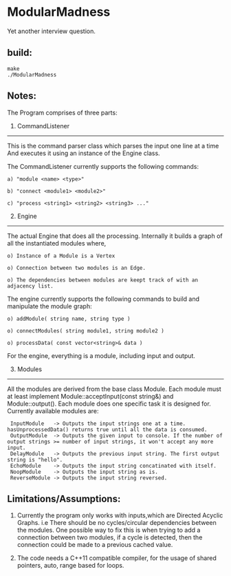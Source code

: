 ModularMadness
==============

Yet another interview question.


build:
------
    make
    ./ModularMadness

Notes:
------

The Program comprises of three parts:
  1) CommandListener
  -------------------
  This is the command parser class which parses the input one line at a time
  And executes it using an instance of the Engine class.

  The CommandListener currently supports the following commands:

    a) "module <name> <type>"

    b) "connect <module1> <module2>"

    c) "process <string1> <string2> <string3> ..."

  2) Engine
  ----------
  The actual Engine that does all the processing.
  Internally it builds a graph of all the instantiated modules where,

    o) Instance of a Module is a Vertex

    o) Connection between two modules is an Edge.

    o) The dependencies between modules are keept track of with an adjacency list.


  The engine currently supports the following commands to build and manipulate the module graph:

    o) addModule( string name, string type )

    o) connectModules( string module1, string module2 )

    o) processData( const vector<string>& data )


  For the engine, everything is a module, including input and output.

 3) Modules
 ----------
  All the modules are derived from the base class Module. Each module must at least implement Module::acceptInput(const string&) and Module::output().
  Each module does one specific task it is designed for. Currently available modules are:

     InputModule   -> Outputs the input strings one at a time. hasUnprocessedData() returns true until all the data is consumed.
     OutputModule  -> Outputs the given input to console. If the number of output strings >= number of input strings, it won't accept any more input.
     DelayModule   -> Outputs the previous input string. The first output string is "hello".
     EchoModule    -> Outputs the input string concatinated with itself.
     NoopModule    -> Outputs the input string as is.
     ReverseModule -> Outputs the input string reversed.

Limitations/Assumptions:
------------------------

  1) Currently the program only works with inputs,which are Directed Acyclic Graphs. 
   i.e There should be no cycles/circular dependencies between the modules.
   One possible way to fix this is when trying to add a connection between two modules,
   if a cycle is detected, then the connection could be made to a previous cached value.
   
  2) The code needs a C++11 compatible compiler, for the usage of shared pointers, auto, range based for loops.
